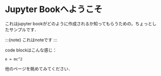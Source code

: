# Jupyter Bookへようこそ

これはjupyter bookがどのように作成されるか知ってもらうための，ちょっとしたサンプルです．

:::{note}
これはnoteです
:::

code blockはこんな感じ：

```
e = mc^2
```

他のページを眺めてみてください．
